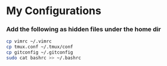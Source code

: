 # My Configurations 

### Add the following as hidden files under the home dir 
```bash
cp vimrc ~/.vimrc
cp tmux.conf ~/.tmux/conf
cp gitconfig ~/.gitconfig
sudo cat bashrc >> ~/.bashrc
